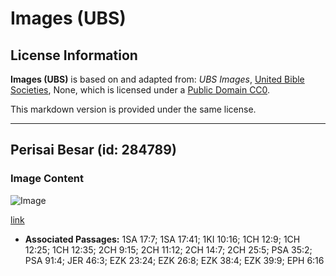 # Images (UBS)

## License Information

**Images (UBS)** is based on and adapted from: _UBS Images_, [United Bible Societies](https://unitedbiblesocieties.org/), None, which is licensed under a [Public Domain CC0](https://creativecommons.org/public-domain/cc0/).

This markdown version is provided under the same license.



--------------------------------

## Perisai Besar (id: 284789)

### Image Content

![Image](https://cdn.aquifer.bible/aquifer-content/resources/Media/WEB-0386_large_shield.jpg)

[link](https://cdn.aquifer.bible/aquifer-content/resources/Media/WEB-0386_large_shield.jpg)

* **Associated Passages:** 1SA 17:7; 1SA 17:41; 1KI 10:16; 1CH 12:9; 1CH 12:25; 1CH 12:35; 2CH 9:15; 2CH 11:12; 2CH 14:7; 2CH 25:5; PSA 35:2; PSA 91:4; JER 46:3; EZK 23:24; EZK 26:8; EZK 38:4; EZK 39:9; EPH 6:16

